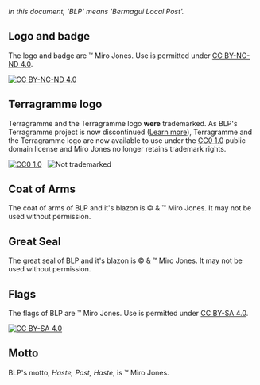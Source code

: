 *In this document, 'BLP' means 'Bermagui Local Post'.*

## Logo and badge

The logo and badge are &trade; Miro Jones. Use is permitted under [CC BY-NC-ND 4.0](https://creativecommons.org/licenses/by-nc-nd/4.0/).

[![CC BY-NC-ND 4.0](https://upload.wikimedia.org/wikipedia/commons/thumb/7/70/CC_BY-NC-ND.svg/88px-CC_BY-NC-ND.svg.png)](https://creativecommons.org/licenses/by-nc-nd/4.0/)

## Terragramme logo

Terragramme and the Terragramme logo **were** trademarked. As BLP's Terragramme project is now discontinued ([Learn more](https://www.bermaguilocalpost.org/terragramme)), Terragramme and the Terragramme logo are now available to use under the [CC0 1.0](https://creativecommons.org/publicdomain/zero/1.0/) public domain license and Miro Jones no longer retains trademark rights.

[![CC0 1.0](https://upload.wikimedia.org/wikipedia/commons/thumb/6/69/CC0_button.svg/88px-CC0_button.svg.png)](https://creativecommons.org/publicdomain/zero/1.0/)&nbsp;&nbsp;&nbsp;![Not trademarked](https://upload.wikimedia.org/wikipedia/commons/thumb/7/74/Not_trademarked.svg/30px-Not_trademarked.svg.png)

## Coat of Arms

The coat of arms of BLP and it's blazon is &copy; &amp; &trade; Miro Jones. It may not be used without permission.

## Great Seal

The great seal of BLP and it's blazon is &copy; &amp; &trade; Miro Jones. It may not be used without permission.

## Flags

The flags of BLP are &trade; Miro Jones. Use is permitted under [CC BY-SA 4.0](https://creativecommons.org/licenses/by-sa/4.0/).

[![CC BY-SA 4.0](https://upload.wikimedia.org/wikipedia/commons/thumb/e/e5/CC_BY-SA_icon.svg/88px-CC_BY-SA_icon.svg.png)](https://creativecommons.org/licenses/by-sa/4.0/)

## Motto

BLP's motto, *Haste, Post, Haste*, is &trade; Miro Jones.
